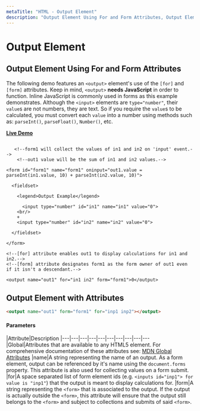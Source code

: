 ```yaml
---
metaTitle: "HTML - Output Element"
description: "Output Element Using For and Form Attributes, Output Element with Attributes "
---
```


# Output Element



## Output Element Using For and Form Attributes


The following demo features an `<output>` element's use of the `[for]` and `[form]` attributes. Keep in mind, `<output>` **needs JavaScript** in order to function. Inline JavaScript is commonly used in forms as this example demonstrates. Although the `<input>` elements are `type="number"`, their `value`s are not numbers, they are text. So if you require the `value`s to be calculated, you must convert each `value` into a number using methods such as: `parseInt()`, `parseFloat()`, `Number()`, etc.

[**Live Demo**](http://pagedemos.com/jhvyqchzm29u/2)

```

   <!--form1 will collect the values of in1 and in2 on 'input' event.-->
    <!--out1 value will be the sum of in1 and in2 values.-->    

<form id="form1" name="form1" oninput="out1.value = parseInt(in1.value, 10) + parseInt(in2.value, 10)">

  <fieldset>

    <legend>Output Example</legend>

      <input type="number" id="in1" name="in1" value="0">
    <br/>
    +
    <input type="number" id="in2" name="in2" value="0">

  </fieldset>

</form>

<!--[for] attribute enables out1 to display calculations for in1 and in2.-->
<!--[form] attribute designates form1 as the form owner of out1 even if it isn't a descendant.-->

<output name="out1" for="in1 in2" form="form1">0</output>

```



## Output Element with Attributes 


```html
<output name="out1" form="form1" for="inp1 inp2"></output>

```



#### Parameters


|Attribute|Description
|---|---|---|---|---|---|---|---|---|---
|Global|Attributes that are available to any HTML5 element. For comprehensive documentation of these attributes see: [MDN Global Attributes](https://developer.mozilla.org/en-US/docs/Web/HTML/Global_attributes)
|name|A string representing the name of an output. As a form element, output can be referenced by it's name using the `document.forms` property. This attribute is also used for collecting values on a form submit.
|for|A space separated list of form element ids (e.g. `<inputs id="inp1"> for value is "inp1"`) that the output is meant to display calculations for.
|form|A string representing the `<form>` that is associated to the output. If the output is actually outside the `<form>`, this attribute will ensure that the output still belongs to the `<form>` and subject to collections and submits of said `<form>`.

